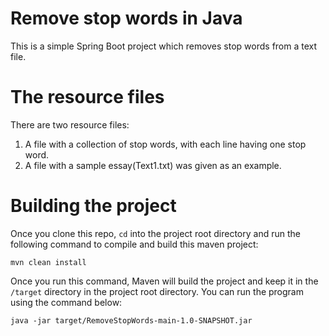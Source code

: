 # Remove stop words in Java

This is a simple Spring Boot project which removes stop words from a text file.

# The resource files

There are two resource files:
1. A file with a collection of stop words, with each line having one stop word.
2. A file with a sample essay(Text1.txt) was given as an example.

# Building the project

Once you clone this repo, ```cd``` into the project root directory and run the following command to compile and 
build this maven project:

```shell script
mvn clean install
````

Once you run this command, Maven will build the project and keep it in the ```/target``` directory in the project 
root directory. You can run the program using the command below:

```shell script
java -jar target/RemoveStopWords-main-1.0-SNAPSHOT.jar
```
